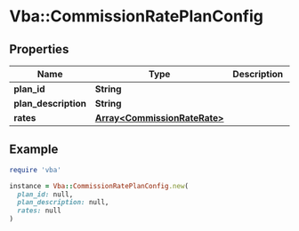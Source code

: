 # Vba::CommissionRatePlanConfig

## Properties

| Name | Type | Description | Notes |
| ---- | ---- | ----------- | ----- |
| **plan_id** | **String** |  | [optional] |
| **plan_description** | **String** |  | [optional] |
| **rates** | [**Array&lt;CommissionRateRate&gt;**](CommissionRateRate.md) |  | [optional] |

## Example

```ruby
require 'vba'

instance = Vba::CommissionRatePlanConfig.new(
  plan_id: null,
  plan_description: null,
  rates: null
)
```

